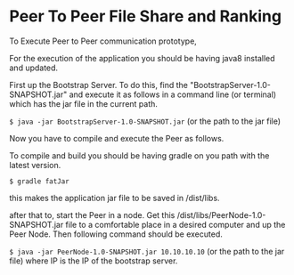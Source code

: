 # Peer To Peer File Share and Ranking
To Execute Peer to Peer communication prototype,

For the execution of the application  you should be having java8 installed and updated.

First up the Bootstrap Server. To do this, find the "BootstrapServer-1.0-SNAPSHOT.jar" and execute it as follows in
a command line (or terminal) which has the jar file in the current path.

`$ java -jar BootstrapServer-1.0-SNAPSHOT.jar` (or the path to the jar file)


Now you have to compile and execute the Peer as follows.

To compile and build you should be having gradle on you path with the latest version.

`$ gradle fatJar`

this makes the application jar file to be saved in /dist/libs.

after that to, start the Peer in a node. Get this /dist/libs/PeerNode-1.0-SNAPSHOT.jar file to a comfortable place in a
desired computer and up the Peer Node. Then following command should be executed.

`$ java -jar PeerNode-1.0-SNAPSHOT.jar 10.10.10.10` (or the path to the jar file) where IP is the IP of the bootstrap server.


